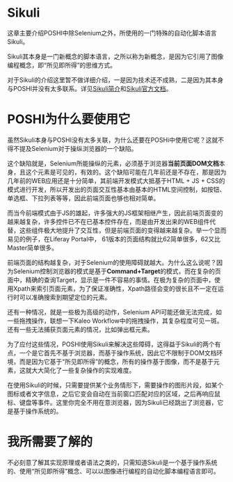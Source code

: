 # Sikuli
这章主要介绍POSHI中除Selenium之外，所使用的一门特殊的自动化脚本语言Sikuli。

Sikuli其本身是一门新概念的脚本语言，之所以称为新概念，是因为它引用了图像编程概念，即“所见即所得”的思维方式。

对于Sikuli的介绍这里暂不做详细介绍，一是因为技术还不成熟，二是因为其本身与POSHI并没有太多联系。详见[Sikuli简介](http://baike.sogou.com/v60108618.htm?fromTitle=sikuli)和[Sikuli官方文档](http://www.sikuli.org/)。

# POSHI为什么要使用它
虽然Sikuli本身与POSHI没有太多关联，为什么还要在POSHi中使用它呢？这就不得不提及Selenium对于操纵浏览器的一个缺陷。

这个缺陷就是，Selenium所能操纵的元素，必须基于浏览器**当前页面DOM文档**本身，且这个元素是可见的，有效的。这个缺陷可能在几年前还是不存在，那是因为几年前的WEB应用还是十分简单，其前端开发模式大抵基于HTML + JS + CSS的模式进行开发，所以开发出的页面交互性基本由基本的HTML空间控制，如按钮、单选框、下拉列表等等，因此前端页面也够也相对简单。

而当今前端模式由于JS的雄起，许多强大的JS框架相继产生，因此前端页面变的越来越复杂，许多控件已不在已基本控件存在，而是由开发出来的WEB组件代替，这些组件极大地提升了交互性，但是前端页面的变得越来越复杂。举一个显而易见的例子，在Liferay Portal中， 61版本的页面结构就比62简单很多，62又比Master简单很多。

前端页面的结构越复杂，对于Selenium的使用障碍就越大。为什么这么说呢？因为Selenium控制浏览器的模式是基于**Command+Target**的模式，而在复杂的页面中，精确的查询Target，显示是一件不容易的事情。在极为复杂的页面中，使用Xpath来索引页面元素，为了保证准确性，Xpath路径会变的很长且不一定在运行时可以准确搜索到期望定位的元素。

还有一种情况，就是一些极为高级的动作，Selenium API可能还做无法完成，如一些拖拽操作，联想一下Kaleo Workflow中的拖拽操作，其复杂程度可见一斑。还有一些无法捕获页面元素的情况，比如弹出框元素。

为了应付这些情况，POSHI使用Sikuli来解决这些障碍，这得益于Sikuli的两个有点，一个是它首先不基于浏览器，而基于操作系统，因此它不限制于DOM文档环境，而是因为它基于“所见即所得”的概念，所有的操作基于图像，而不是基于元素，这就大大简化了一些复杂操作的实现难度。

在使用Sikuli的时候，只需要提供某个业务情形下，需要操作的图形片段，如某个图标或者文字信息，之后它变会自动在当前窗口匹配对应的区域，之后再响应鼠标、键盘等事件。这里你完全不用在意浏览器，因为Sikuli已经跳出了浏览器，它是基于操作系统的。

# 我所需要了解的
不必刻意了解其实现原理或者语法之类的，只需知道Sikuli是一个基于操作系统的、使用“所见即所得”概念、可以以图像进行编程的自动化脚本编程语言即可。